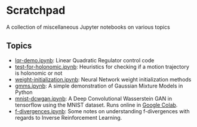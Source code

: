 # Scratchpad

A collection of miscellaneous Jupyter notebooks on various topics

## Topics

 * [lqr-demo.ipynb](lqr-demo.ipynb): Linear Quadratic Regulator control code
 * [test-for-holonomic.ipynb](test-for-holonomic.ipynb): Heuristics for checking if a motion trajectory is holonomic or not 
 * [weight-initialization.ipynb](weight-initialization.ipynb): Neural Network weight initialization methods
 * [gmms.ipynb](gmms.ipynb): A simple demonstration of Gaussian Mixture Models in Python
 * [mnist-dcwgan.ipynb](mnist-dcwgan.ipynb): A Deep Convolutional Wasserstein GAN in tensorflow using the MNIST dataset. Runs online in [Google Colab](https://colab.research.google.com/github/aaronsnoswell/scratchpad/blob/master/mnist-dcwgan.ipynb).
 * [f-divergences.ipynb](f-divergences.ipynb): Some notes on understanding f-divergences with regards to Inverse Reinforcement Learning.
